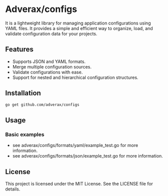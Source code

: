# Adverax/configs

It is a lightweight library for managing application configurations using YAML files. It provides a simple and efficient way to organize, load, and validate configuration data for your projects.

## Features
- Supports JSON and YAML formats.
- Merge multiple configuration sources.
- Validate configurations with ease.
- Support for nested and hierarchical configuration structures.

## Installation

```bash
go get github.com/adverax/configs
```

## Usage

### Basic examples
- see adverax/configs/formats/yaml/example_test.go for more information.
- see adverax/configs/formats/json/example_test.go for more information.

## License

This project is licensed under the MIT License. See the LICENSE file for details.
